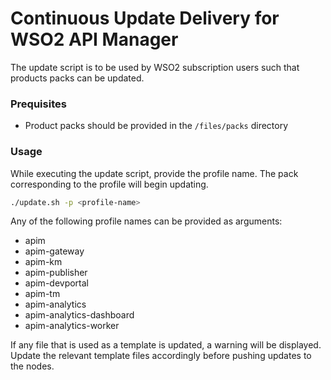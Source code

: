 # Continuous Update Delivery for WSO2 API Manager

The update script is to be used by WSO2 subscription users such that products packs can be updated.

### Prequisites
* Product packs should be provided in the `/files/packs` directory

### Usage
While executing the update script, provide the profile name. The pack corresponding to the profile will begin updating.
```bash
./update.sh -p <profile-name>
```
Any of the following profile names can be provided as arguments:
* apim
* apim-gateway
* apim-km
* apim-publisher
* apim-devportal
* apim-tm
* apim-analytics
* apim-analytics-dashboard
* apim-analytics-worker

If any file that is used as a template is updated, a warning will be displayed. Update the relevant template files accordingly before pushing updates to the nodes.
